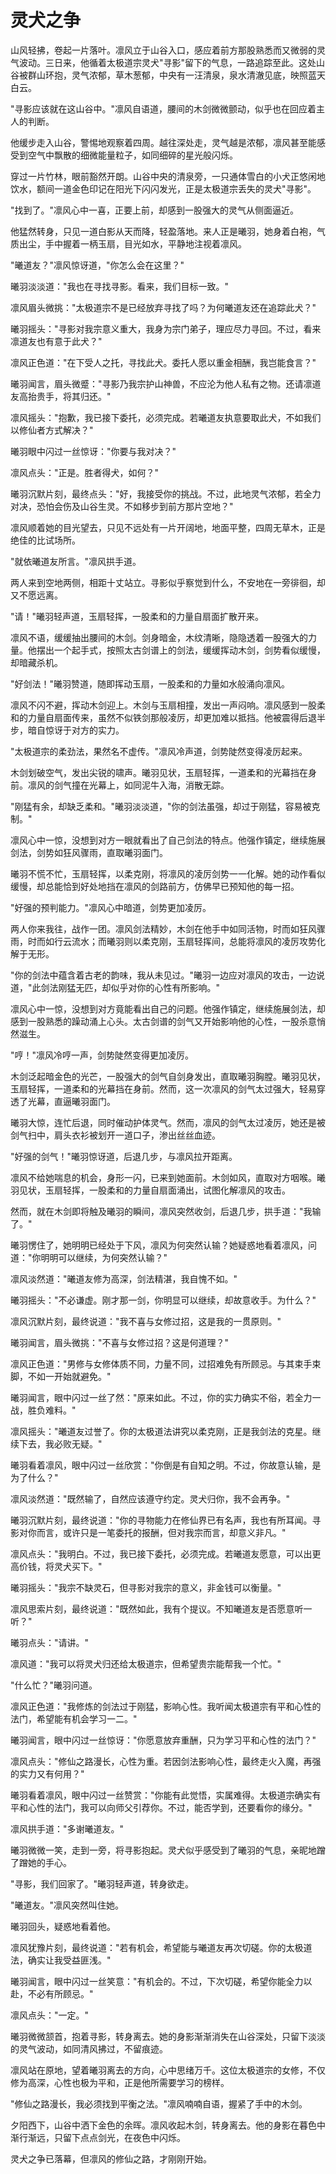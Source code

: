 # 灵犬之争

山风轻拂，卷起一片落叶。凛风立于山谷入口，感应着前方那股熟悉而又微弱的灵气波动。三日来，他循着太极道宗灵犬"寻影"留下的气息，一路追踪至此。这处山谷被群山环抱，灵气浓郁，草木葱郁，中央有一汪清泉，泉水清澈见底，映照蓝天白云。

"寻影应该就在这山谷中。"凛风自语道，腰间的木剑微微颤动，似乎也在回应着主人的判断。

他缓步走入山谷，警惕地观察着四周。越往深处走，灵气越是浓郁，凛风甚至能感受到空气中飘散的细微能量粒子，如同细碎的星光般闪烁。

穿过一片竹林，眼前豁然开朗。山谷中央的清泉旁，一只通体雪白的小犬正悠闲地饮水，额间一道金色印记在阳光下闪闪发光，正是太极道宗丢失的灵犬"寻影"。

"找到了。"凛风心中一喜，正要上前，却感到一股强大的灵气从侧面逼近。

他猛然转身，只见一道白影从天而降，轻盈落地。来人正是曦羽，她身着白袍，气质出尘，手中握着一柄玉扇，目光如水，平静地注视着凛风。

"曦道友？"凛风惊讶道，"你怎么会在这里？"

曦羽淡淡道："我也在寻找寻影。看来，我们目标一致。"

凛风眉头微挑："太极道宗不是已经放弃寻找了吗？为何曦道友还在追踪此犬？"

曦羽摇头："寻影对我宗意义重大，我身为宗门弟子，理应尽力寻回。不过，看来凛道友也有意于此犬？"

凛风正色道："在下受人之托，寻找此犬。委托人愿以重金相酬，我岂能食言？"

曦羽闻言，眉头微蹙："寻影乃我宗护山神兽，不应沦为他人私有之物。还请凛道友高抬贵手，将其归还。"

凛风摇头："抱歉，我已接下委托，必须完成。若曦道友执意要取此犬，不如我们以修仙者方式解决？"

曦羽眼中闪过一丝惊讶："你要与我对决？"

凛风点头："正是。胜者得犬，如何？"

曦羽沉默片刻，最终点头："好，我接受你的挑战。不过，此地灵气浓郁，若全力对决，恐怕会伤及山谷生灵。不如移步到前方那片空地？"

凛风顺着她的目光望去，只见不远处有一片开阔地，地面平整，四周无草木，正是绝佳的比试场所。

"就依曦道友所言。"凛风拱手道。

两人来到空地两侧，相距十丈站立。寻影似乎察觉到什么，不安地在一旁徘徊，却又不愿远离。

"请！"曦羽轻声道，玉扇轻挥，一股柔和的力量自扇面扩散开来。

凛风不语，缓缓抽出腰间的木剑。剑身暗金，木纹清晰，隐隐透着一股强大的力量。他摆出一个起手式，按照太古剑谱上的剑法，缓缓挥动木剑，剑势看似缓慢，却暗藏杀机。

"好剑法！"曦羽赞道，随即挥动玉扇，一股柔和的力量如水般涌向凛风。

凛风不闪不避，挥动木剑迎上。木剑与玉扇相撞，发出一声闷响。凛风感到一股柔和的力量自扇面传来，虽然不似铁剑那般凌厉，却更加难以抵挡。他被震得后退半步，暗自惊讶于对方的实力。

"太极道宗的柔劲法，果然名不虚传。"凛风冷声道，剑势陡然变得凌厉起来。

木剑划破空气，发出尖锐的啸声。曦羽见状，玉扇轻挥，一道柔和的光幕挡在身前。凛风的剑气撞在光幕上，如同泥牛入海，消散无踪。

"刚猛有余，却缺乏柔和。"曦羽淡淡道，"你的剑法虽强，却过于刚猛，容易被克制。"

凛风心中一惊，没想到对方一眼就看出了自己剑法的特点。他强作镇定，继续施展剑法，剑势如狂风骤雨，直取曦羽面门。

曦羽不慌不忙，玉扇轻挥，以柔克刚，将凛风的凌厉剑势一一化解。她的动作看似缓慢，却总能恰到好处地挡在凛风的剑路前方，仿佛早已预知他的每一招。

"好强的预判能力。"凛风心中暗道，剑势更加凌厉。

两人你来我往，战作一团。凛风剑法精妙，木剑在他手中如同活物，时而如狂风骤雨，时而如行云流水；而曦羽则以柔克刚，玉扇轻挥间，总能将凛风的凌厉攻势化解于无形。

"你的剑法中蕴含着古老的韵味，我从未见过。"曦羽一边应对凛风的攻击，一边说道，"此剑法刚猛无匹，却似乎对你的心性有所影响。"

凛风心中一惊，没想到对方竟能看出自己的问题。他强作镇定，继续施展剑法，却感到一股熟悉的躁动涌上心头。太古剑谱的剑气又开始影响他的心性，一股杀意悄然滋生。

"哼！"凛风冷哼一声，剑势陡然变得更加凌厉。

木剑泛起暗金色的光芒，一股强大的剑气自剑身发出，直取曦羽胸膛。曦羽见状，玉扇轻挥，一道柔和的光幕挡在身前。然而，这一次凛风的剑气太过强大，轻易穿透了光幕，直逼曦羽面门。

曦羽大惊，连忙后退，同时催动护体灵气。然而，凛风的剑气太过凌厉，她还是被剑气扫中，肩头衣衫被划开一道口子，渗出丝丝血迹。

"好强的剑气！"曦羽惊讶道，后退几步，与凛风拉开距离。

凛风不给她喘息的机会，身形一闪，已来到她面前。木剑如风，直取对方咽喉。曦羽见状，玉扇轻挥，一股柔和的力量自扇面涌出，试图化解凛风的攻击。

然而，就在木剑即将触及曦羽的瞬间，凛风突然收剑，后退几步，拱手道："我输了。"

曦羽愣住了，她明明已经处于下风，凛风为何突然认输？她疑惑地看着凛风，问道："你明明可以继续，为何突然认输？"

凛风淡然道："曦道友修为高深，剑法精湛，我自愧不如。"

曦羽摇头："不必谦虚。刚才那一剑，你明显可以继续，却故意收手。为什么？"

凛风沉默片刻，最终说道："我不喜与女修过招，这是我的一贯原则。"

曦羽闻言，眉头微挑："不喜与女修过招？这是何道理？"

凛风正色道："男修与女修体质不同，力量不同，过招难免有所顾忌。与其束手束脚，不如一开始就避免。"

曦羽闻言，眼中闪过一丝了然："原来如此。不过，你的实力确实不俗，若全力一战，胜负难料。"

凛风摇头："曦道友过誉了。你的太极道法讲究以柔克刚，正是我剑法的克星。继续下去，我必败无疑。"

曦羽看着凛风，眼中闪过一丝欣赏："你倒是有自知之明。不过，你故意认输，是为了什么？"

凛风淡然道："既然输了，自然应该遵守约定。灵犬归你，我不会再争。"

曦羽沉默片刻，最终说道："你的寻物能力在修仙界已有名声，我也有所耳闻。寻影对你而言，或许只是一笔委托的报酬，但对我宗而言，却意义非凡。"

凛风点头："我明白。不过，我已接下委托，必须完成。若曦道友愿意，可以出更高价钱，将灵犬买下。"

曦羽摇头："我宗不缺灵石，但寻影对我宗的意义，非金钱可以衡量。"

凛风思索片刻，最终说道："既然如此，我有个提议。不知曦道友是否愿意听一听？"

曦羽点头："请讲。"

凛风道："我可以将灵犬归还给太极道宗，但希望贵宗能帮我一个忙。"

"什么忙？"曦羽问道。

凛风正色道："我修炼的剑法过于刚猛，影响心性。我听闻太极道宗有平和心性的法门，希望能有机会学习一二。"

曦羽闻言，眼中闪过一丝惊讶："你愿意放弃重酬，只为学习平和心性的法门？"

凛风点头："修仙之路漫长，心性为重。若因剑法影响心性，最终走火入魔，再强的实力又有何用？"

曦羽看着凛风，眼中闪过一丝赞赏："你能有此觉悟，实属难得。太极道宗确实有平和心性的法门，我可以向师父引荐你。不过，能否学到，还要看你的缘分。"

凛风拱手道："多谢曦道友。"

曦羽微微一笑，走到一旁，将寻影抱起。灵犬似乎感受到了曦羽的气息，亲昵地蹭了蹭她的手心。

"寻影，我们回家了。"曦羽轻声道，转身欲走。

"曦道友。"凛风突然叫住她。

曦羽回头，疑惑地看着他。

凛风犹豫片刻，最终说道："若有机会，希望能与曦道友再次切磋。你的太极道法，确实让我受益匪浅。"

曦羽闻言，眼中闪过一丝笑意："有机会的。不过，下次切磋，希望你能全力以赴，不必有所顾忌。"

凛风点头："一定。"

曦羽微微颔首，抱着寻影，转身离去。她的身影渐渐消失在山谷深处，只留下淡淡的灵气波动，如同清风拂过，不留痕迹。

凛风站在原地，望着曦羽离去的方向，心中思绪万千。这位太极道宗的女修，不仅修为高深，心性也极为平和，正是他所需要学习的榜样。

"修仙之路漫长，我必须找到平衡之法。"凛风喃喃自语，握紧了手中的木剑。

夕阳西下，山谷中洒下金色的余晖。凛风收起木剑，转身离去。他的身影在暮色中渐行渐远，只留下点点剑光，在夜色中闪烁。

灵犬之争已落幕，但凛风的修仙之路，才刚刚开始。